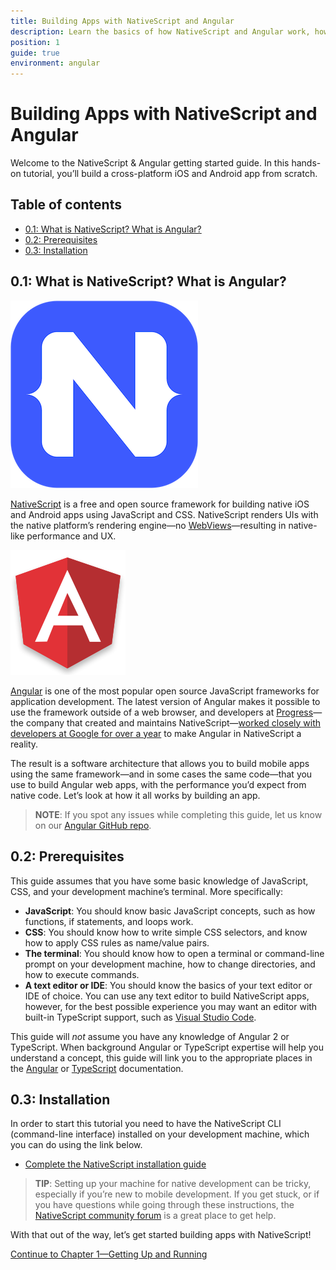 ```yaml
---
title: Building Apps with NativeScript and Angular
description: Learn the basics of how NativeScript and Angular work, how to set up your system, and how to create your first app
position: 1
guide: true
environment: angular
---
```


# Building Apps with NativeScript and Angular

Welcome to the NativeScript & Angular getting started guide. In this hands-on tutorial, you’ll build a cross-platform iOS and Android app from scratch.

## Table of contents

- [0.1: What is NativeScript? What is Angular?](#01-what-is-nativescript-what-is-angular)
- [0.2: Prerequisites](#02-prerequisites)
- [0.3: Installation](#03-installation)

## 0.1: What is NativeScript? What is Angular?

<div class="intro-box">
  <img src="../img/cli-getting-started/angular/chapter0/NativeScript_logo.png" class="plain" alt="NativeScript logo">
  <p><a href="https://www.nativescript.org/">NativeScript</a> is a free and open source framework for building native iOS and Android apps using JavaScript and CSS. NativeScript renders UIs with the native platform’s rendering engine—no <a href="http://developer.telerik.com/featured/what-is-a-webview/">WebViews</a>—resulting in native-like performance and UX.</p>
</div>

<div class="intro-box">
  <img src="../img/cli-getting-started/angular/chapter0/Angular_logo.png" class="plain" alt="Angular logo">
  <p><a href="https://angular.io/">Angular</a> is one of the most popular open source JavaScript frameworks for application development. The latest version of Angular makes it possible to use the framework outside of a web browser, and developers at <a href="https://www.progress.com/">Progress</a>—the company that created and maintains NativeScript—<a href="http://angularjs.blogspot.com/2015/12/building-mobile-apps-with-angular-2-and.html">worked closely with developers at Google for over a year</a> to make Angular in NativeScript a reality.</p>
</div>

The result is a software architecture that allows you to build mobile apps using the same framework—and in some cases the same code—that you use to build Angular web apps, with the performance you’d expect from native code. Let’s look at how it all works by building an app.

> **NOTE**: If you spot any issues while completing this guide, let us know on our [Angular GitHub repo](https://github.com/NativeScript/nativescript-angular/issues).

## 0.2: Prerequisites

This guide assumes that you have some basic knowledge of JavaScript, CSS, and your development machine’s terminal. More specifically:

* **JavaScript**: You should know basic JavaScript concepts, such as how functions, if statements, and loops work.
* **CSS**: You should know how to write simple CSS selectors, and know how to apply CSS rules as name/value pairs.
* **The terminal**: You should know how to open a terminal or command-line prompt on your development machine, how to change directories, and how to execute commands.
* **A text editor or IDE**: You should know the basics of your text editor or IDE of choice. You can use any text editor to build NativeScript apps, however, for the best possible experience you may want an editor with built-in TypeScript support, such as [Visual Studio Code](https://code.visualstudio.com/).

This guide will _not_ assume you have any knowledge of Angular 2 or TypeScript. When background Angular or TypeScript expertise will help you understand a concept, this guide will link you to the appropriate places in the [Angular](https://angular.io/docs/ts/latest/) or [TypeScript](http://www.typescriptlang.org/Handbook) documentation.

## 0.3: Installation

In order to start this tutorial you need to have the NativeScript CLI (command-line interface) installed on your development machine, which you can do using the link below.

* [Complete the NativeScript installation guide](/start/quick-setup)

> **TIP**: Setting up your machine for native development can be tricky, especially if you’re new to mobile development. If you get stuck, or if you have questions while going through these instructions, the [NativeScript community forum](http://forum.nativescript.org/) is a great place to get help.

With that out of the way, let’s get started building apps with NativeScript!

<div class="next-chapter-link-container">
  <a href="ng-chapter-1">Continue to Chapter 1—Getting Up and Running</a>
</div>
